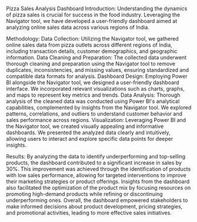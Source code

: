 Pizza Sales Analysis Dashboard
Introduction: 
Understanding the dynamics of pizza sales is crucial for success in the food industry. Leveraging the Navigator tool, we have developed a user-friendly dashboard aimed at analyzing online sales data across various regions of India.

Methodology: 
Data Collection: Utilizing the Navigator tool, we gathered online sales data from pizza outlets across different regions of India, including transaction details, customer demographics, and geographic information.
Data Cleaning and Preparation: The collected data underwent thorough cleaning and preparation using the Navigator tool to remove duplicates, inconsistencies, and missing values, ensuring standardized and compatible data formats for analysis.
Dashboard Design: Employing Power BI alongside the Navigator tool, we designed a user-friendly dashboard interface. We incorporated relevant visualizations such as charts, graphs, and maps to represent key metrics and trends.
Data Analysis: Thorough analysis of the cleaned data was conducted using Power BI's analytical capabilities, complemented by insights from the Navigator tool. We explored patterns, correlations, and outliers to understand customer behavior and sales performance across regions.
Visualization: Leveraging Power BI and the Navigator tool, we created visually appealing and informative dashboards. We presented the analyzed data clearly and intuitively, allowing users to interact and explore specific data points for deeper insights.

Results: 
By analyzing the data to identify underperforming and top-selling products, the dashboard contributed to a significant increase in sales by 30%. This improvement was achieved through the identification of products with low sales performance, allowing for targeted interventions to improve their marketing strategies or product offerings. Insights from the dashboard also facilitated the optimization of the product mix by focusing resources on promoting high-demand products while refining or discontinuing underperforming ones. Overall, the dashboard empowered stakeholders to make informed decisions about product development, pricing strategies, and promotional activities, leading to more effective sales initiatives.
